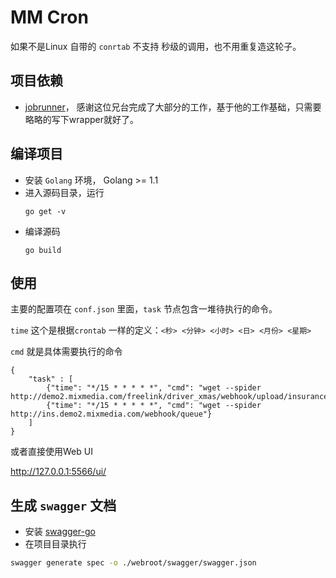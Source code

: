 # MM Cron

如果不是Linux 自带的 `conrtab` 不支持 秒级的调用，也不用重复造这轮子。

## 项目依赖

- [jobrunner](https://github.com/bamzi/jobrunner)， 感谢这位兄台完成了大部分的工作，基于他的工作基础，只需要略略的写下wrapper就好了。

## 编译项目

- 安装 ``Golang`` 环境， Golang >= 1.1
- 进入源码目录，运行
    ```
    go get -v
    ```
- 编译源码
    ```
    go build
    ```
    
## 使用

主要的配置项在 `conf.json` 里面，`task` 节点包含一堆待执行的命令。

`time` 这个是根据`crontab` 一样的定义：`<秒> <分钟> <小时> <日> <月份> <星期>`

`cmd` 就是具体需要执行的命令

```
{
	"task" : [
		{"time": "*/15 * * * * *", "cmd": "wget --spider http://demo2.mixmedia.com/freelink/driver_xmas/webhook/upload/insurance"},
		{"time": "*/15 * * * * *", "cmd": "wget --spider http://ins.demo2.mixmedia.com/webhook/queue"}
	]
}
```

或者直接使用Web UI

http://127.0.0.1:5566/ui/


## 生成 `swagger` 文档

- 安装 [swagger-go](https://github.com/go-swagger/go-swagger)
- 在项目目录执行
```bash
swagger generate spec -o ./webroot/swagger/swagger.json
